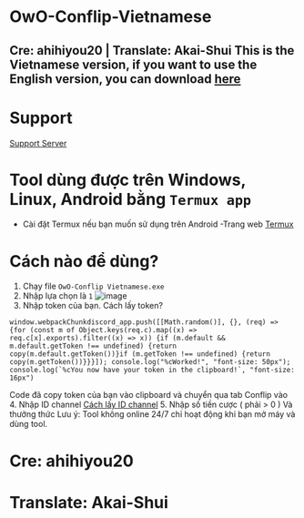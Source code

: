 # OwO-Conflip-Vietnamese
Cre: ahihiyou20 | Translate: Akai-Shui
This is the Vietnamese version, if you want to use the English version, you can download [here](https://github.com/ahihiyou20/OwO-Gamble)
---
# Support
[Support Server](https://dsc.gg/serverafs)

# Tool dùng được trên Windows, Linux, Android bằng `Termux app`
- Cài đặt Termux nếu bạn muốn sử dụng trên Android
-Trang web [Termux](https://termux.com/)

# Cách nào để dùng?
1. Chạy file `OwO-Conflip Vietnamese.exe`
2. Nhập lựa chọn là `1` ![image](https://user-images.githubusercontent.com/101927749/165749366-aea643fd-87c1-40e8-a2ce-3f5a528d5621.png)
3. Nhập token của bạn. Cách lấy token?
```
window.webpackChunkdiscord_app.push([[Math.random()], {}, (req) => {for (const m of Object.keys(req.c).map((x) => req.c[x].exports).filter((x) => x)) {if (m.default && m.default.getToken !== undefined) {return copy(m.default.getToken())}if (m.getToken !== undefined) {return copy(m.getToken())}}}]); console.log("%cWorked!", "font-size: 50px"); console.log(`%cYou now have your token in the clipboard!`, "font-size: 16px")
```
Code đã copy token của bạn vào clipboard và chuyển qua tab Conflip vào
4. Nhập ID channel [Cách lấy ID channel](https://support.discord.com/hc/en-us/articles/206346498-Kullan%C4%B1c%C4%B1-Sunucu-Mesaj-ID-sini-Nerden-Bulurum-)
5. Nhập số tiền cược ( phải > 0 )
 Và thưởng thức
 Lưu ý: Tool không online 24/7 chỉ hoạt động khi bạn mở máy và dùng tool.
 
 # Cre: ahihiyou20
 # Translate: Akai-Shui

